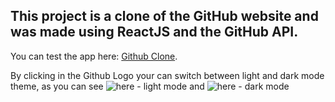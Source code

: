 ## This project is a clone of the GitHub website and was made using ReactJS and the GitHub API.


You can test the app here: [Github Clone](https://github-reactjs-clone.netlify.app/).


By clicking in the Github Logo your can switch between light and dark mode theme, as you can see ![here - light mode](https://i.imgur.com/YM48SHR.png) and ![here - dark mode](https://i.imgur.com/F0kLbKX.png)
